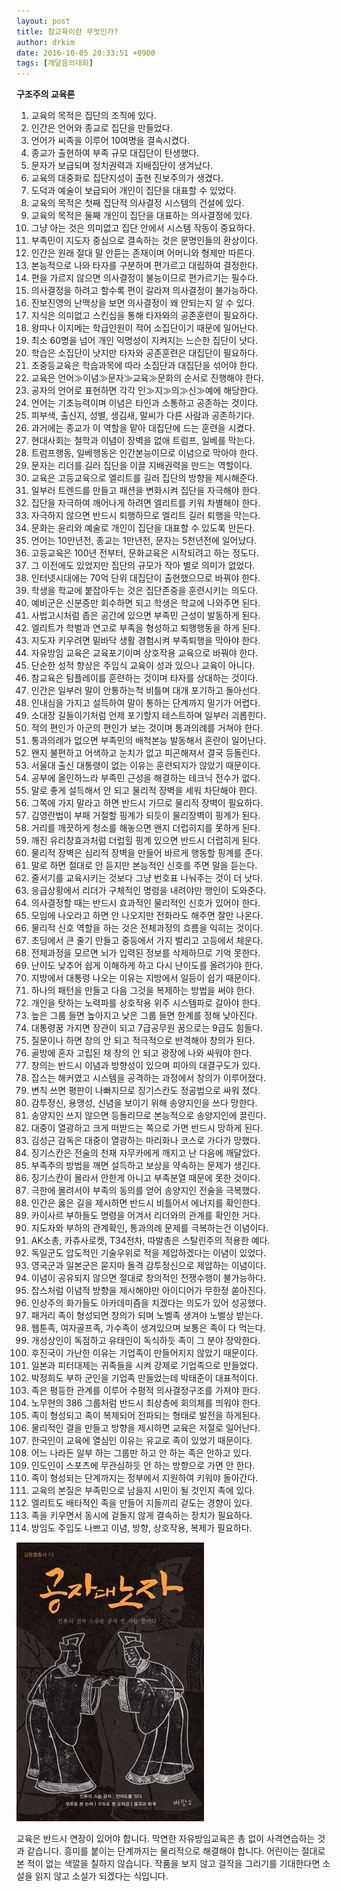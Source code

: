 ```yaml
---
layout: post
title: 참교육이란 무엇인가?
author: drkim
date: 2016-10-05 20:33:51 +0900
tags: [깨달음의대화]
---
```

**구조주의 교육론**    
  
      
1) 교육의 목적은 집단의 조직에 있다.      
2) 인간은 언어와 종교로 집단을 만들었다.         
3) 언어가 씨족을 이루어 10여명을 결속시켰다.         
4) 종교가 출현하여 부족 규모 대집단이 탄생했다.         
5) 문자가 보급되며 정치권력과 지배집단이 생겨났다.         
6) 교육의 대중화로 집단지성이 출현 진보주의가 생겼다.         
7) 도덕과 예술이 보급되어 개인이 집단을 대표할 수 있었다.         
8) 교육의 목적은 첫째 집단적 의사결정 시스템의 건설에 있다.         
9) 교육의 목적은 둘째 개인이 집단을 대표하는 의사결정에 있다.         
10) 그냥 아는 것은 의미없고 집단 안에서 시스템 작동이 중요하다.         
11) 부족민이 지도자 중심으로 결속하는 것은 문명인들의 환상이다.         
12) 인간은 원래 절대 말 안듣는 존재이며 어머니와 형제만 따른다.         
13) 본능적으로 나와 타자를 구분하며 편가르고 대립하여 결정한다.         
14) 편을 가르지 않으면 의사결정이 불능이므로 편가르기는 필수다.         
15) 의사결정을 하려고 할수록 편이 갈라져 의사결정이 불가능하다.         
16) 진보진영의 난맥상을 보면 의사결정이 왜 안되는지 알 수 있다.         
17) 지식은 의미없고 스킨십을 통해 타자와의 공존훈련이 필요하다.         
18) 왕따나 이지메는 학급인원이 적어 소집단이기 때문에 일어난다.         
19) 최소 60명을 넘어 개인 익명성이 지켜지는 느슨한 집단이 낫다.         
20) 학습은 소집단이 낫지만 타자와 공존훈련은 대집단이 필요하다.         
21) 초중등교육은 학습과목에 따라 소집단과 대집단을 섞어야 한다.         
22) 교육은 언어≫이념≫문자≫교육≫문화의 순서로 진행해야 한다.         
23) 공자의 언어로 표현하면 각각 인≫지≫의≫신≫예에 해당한다.         
24) 언어는 기초능력이며 이념은 타인과 소통하고 공존하는 것이다.         
25) 피부색, 출신지, 성별, 생김새, 말씨가 다른 사람과 공존하기다.         
26) 과거에는 종교가 이 역할을 맡아 대집단에 드는 훈련을 시켰다.         
27) 현대사회는 철학과 이념이 장벽을 없애 트럼프, 일베를 막는다.         
28) 트럼프행동, 일베행동은 인간본능이므로 이념으로 막아야 한다.         
29) 문자는 리더를 길러 집단을 이끌 지배권력을 만드는 역할이다.         
30) 교육은 고등교육으로 엘리트를 길러 집단의 방향을 제시해준다.         
31) 일부러 트렌드를 만들고 패션을 변화시켜 집단을 자극해야 한다.         
32) 집단을 자극하여 깨어나게 하려면 엘리트를 키워 차별해야 한다.         
33) 자극하지 않으면 반드시 퇴행하므로 엘리트 길러 퇴행을 막는다.         
34) 문화는 윤리와 예술로 개인이 집단을 대표할 수 있도록 만든다.         
35) 언어는 10만년전, 종교는 1만년전, 문자는 5천년전에 일어났다.         
36) 고등교육은 100년 전부터, 문화교육은 시작되려고 하는 정도다.         
37) 그 이전에도 있었지만 집단의 규모가 작아 별로 의미가 없었다.         
38) 인터넷시대에는 70억 단위 대집단이 출현했으므로 바꿔야 한다.         
39) 학생을 학교에 붙잡아두는 것은 집단존중을 훈련시키는 의도다.         
40) 예비군은 신분증만 회수하면 되고 학생은 학교에 나와주면 된다.         
41) 사법고시처럼 좁은 공간에 있으면 부족민 근성이 발동하게 된다.         
42) 엘리트가 학벌과 연고로 부족을 형성하고 퇴행행동을 하게 된다.         
43) 지도자 키우려면 밑바닥 생활 경험시켜 부족퇴행을 막아야 한다.         
44) 자유방임 교육은 교육포기이며 상호작용 교육으로 바꿔야 한다.         
45) 단순한 성적 향상은 주입식 교육이 성과 있으나 교육이 아니다.         
46) 참교육은 팀플레이를 훈련하는 것이며 타자를 상대하는 것이다.         
47) 인간은 일부러 말이 안통하는척 비틀며 대개 포기하고 돌아선다.         
48) 인내심을 가지고 설득하여 말이 통하는 단계까지 밀기가 어렵다.         
49) 소대장 길들이기처럼 언제 포기할지 테스트하며 일부러 괴롭힌다.         
50) 적의 편인가 아군의 편인가 보는 것이며 통과의례를 거쳐야 한다.         
51) 통과의례가 없으면 부족민의 배척본능 발동해서 혼란이 일어난다.         
52) 왠지 불편하고 어색하고 눈치가 없고 피곤해져서 결국 등돌린다.         
53) 서울대 출신 대통령이 없는 이유는 훈련되지가 않았기 때문이다.         
54) 공부에 올인하느라 부족민 근성을 해결하는 테크닉 전수가 없다.         
55) 말로 좋게 설득해서 안 되고 물리적 장벽을 세워 차단해야 한다.         
56) 그쪽에 가지 말라고 하면 반드시 가므로 물리적 장벽이 필요하다.         
57) 김영란법이 부패 거절할 핑계가 되듯이 물리장벽이 핑계가 된다.         
58) 거리를 깨끗하게 청소를 해놓으면 왠지 더럽히지를 못하게 된다.         
59) 깨진 유리창효과처럼 더럽힐 핑계 있으면 반드시 더럽히게 된다.         
60) 물리적 장벽은 심리적 장벽을 만들어 바르게 행동할 핑계를 준다.         
61) 말로 하면 절대로 안 듣지만 본능적인 신호를 주면 말을 듣는다.         
62) 줄서기를 교육시키는 것보다 그냥 번호표 나눠주는 것이 더 낫다.         
63) 응급상황에서 리더가 구체적인 명령을 내려야만 행인이 도와준다.         
64) 의사결정할 때는 반드시 효과적인 물리적인 신호가 있어야 한다.         
65) 모임에 나오라고 하면 안 나오지만 전화라도 해주면 잘만 나온다.         
66) 물리적 신호 역할을 하는 것은 전체과정의 흐름을 익히는 것이다.         
67) 초딩에서 큰 줄기 만들고 중등에서 가지 벌리고 고등에서 체운다.         
68) 전체과정을 모르면 뇌가 입력된 정보를 삭제하므로 기억 못한다.         
69) 난이도 낮추어 쉽게 이해하게 하고 다시 난이도를 올려가야 한다.         
70) 지방에서 대통령 나오는 이유는 지방에서 일등이 쉽기 때문이다.         
71) 하나의 패턴을 만들고 다음 그것을 복제하는 방법을 써야 한다.         
72) 개인을 탓하는 노력파를 상호작용 위주 시스템파로 갈아야 한다.         
73) 높은 그룹 들면 높아지고 낮은 그룹 들면 한계를 정해 낮아진다.         
74) 대통령꿈 가지면 장관이 되고 7급공무원 꿈으로는 9급도 힘들다.         
75) 질문이나 하면 창의 안 되고 적극적으로 반격해야 창의가 된다.         
76) 골방에 혼자 고립된 채 창의 안 되고 광장에 나와 싸워야 한다.         
77) 창의는 반드시 이념과 방향성이 있으며 피아의 대결구도가 있다.         
78) 잡스는 해커였고 시스템을 공격하는 과정에서 창의가 이루어졌다.         
79) 변칙 쓰면 평판이 나빠지므로 징기스칸도 정공법으로 싸워 졌다.         
80) 감투정신, 용맹성, 신념을 보이기 위해 송양지인을 쓰다 망한다.         
81) 송양지인 쓰지 않으면 등돌리므로 본능적으로 송양지인에 끌린다.         
82) 대중이 열광하고 크게 떠받드는 쪽으로 가면 반드시 망하게 된다.         
83) 김성근 감독은 대중이 열광하는 마리화나 코스로 가다가 망했다.         
84) 징기스칸은 전술의 천재 자무카에게 깨지고 난 다음에 깨달았다.         
85) 부족주의 방법을 깨면 설득하고 보상을 약속하는 문제가 생긴다.         
86) 징기스칸이 몰라서 안한게 아니고 부족분열 때문에 못한 것이다.         
87) 극한에 몰려서야 부족의 동의를 얻어 송양지인 전술을 극복했다.         
88) 인간은 옳은 길을 제시하면 반드시 비틀어서 에너지를 확인한다.         
89) 카이사르 부하들도 명령을 어겨서 리더와의 관계를 확인한 거다.         
90) 지도자와 부하의 관계확인, 통과의례 문제를 극복하는건 이념이다.         
91) AK소총, 카츄사로켓, T34전차, 따발총은 스탈린주의 적용한 예다.         
92) 독일군도 압도적인 기술우위로 적을 제압하겠다는 이념이 있었다.         
93) 영국군과 일본군은 묻지마 돌격 감투정신으로 제압하는 이념이다.         
94) 이념이 공유되지 않으면 절대로 창의적인 전쟁수행이 불가능하다.         
95) 잡스처럼 이념적 방향을 제시해야만 아이디어가 무한정 쏟아진다.         
96) 인상주의 화가들도 아카데미즘을 치겠다는 의도가 있어 성공했다.         
97) 패거리 족이 형성되면 창의가 되며 노벨족 생겨야 노벨상 받는다.         
98) 웹툰족, 여자골프족, 가수족이 생겨있으며 보통은 족이 다 먹는다.         
99) 개성상인이 독점하고 유태인이 독식하듯 족이 그 분야 장악한다.         
100) 후진국이 가난한 이유는 기업족이 만들어지지 않았기 때문이다.         
101) 일본과 피터대제는 귀족들을 시켜 강제로 기업족으로 만들었다.         
102) 박정희도 부하 군인을 기업족 만들었는데 박태준이 대표적이다.         
103) 족은 평등한 관계를 이루어 수평적 의사결정구조를 가져야 한다.         
104) 노무현의 386 그룹처럼 반드시 최상층에 회의체를 띄워야 한다.         
105) 족이 형성되고 족이 복제되어 전파되는 형태로 발전을 하게된다.         
106) 물리적인 결을 만들고 방향을 제시하면 교육은 저절로 일어난다.         
107) 한국인이 교육에 열심인 이유는 유교로 족이 있었기 때문이다.         
108) 어느 나라든 일부 하는 그룹만 하고 안 하는 족은 안하고 있다.         
109) 인도인이 스포츠에 무관심하듯 안 하는 방향으로 가면 안 한다.         
110) 족이 형성되는 단계까지는 정부에서 지원하여 키워야 돌아간다.         
111) 교육의 본질은 부족민으로 남을지 시민이 될 것인지 족에 있다.         
112) 엘리트도 배타적인 족을 만들어 지들끼리 겉도는 경향이 있다.         
113) 족을 키우면서 동시에 겉돌지 않게 결속하는 장치가 필요하다.         
114) 방임도 주입도 나쁘고 이념, 방향, 상호작용, 복제가 필요하다.   
  
   

 











    



   

    


![](/files/attach/images/198/797/759/555.jpg) 

  


교육은 반드시 연장이 있어야 합니다. 막연한 자유방임교육은 총 없이 사격연습하는 것과 같습니다. 흥미를 붙이는 단계까지는 물리적으로 해결해야 합니다. 어린이는 절대로 본 적이 없는 색깔을 칠하지 않습니다. 작품을 보지 않고 걸작을 그리기를 기대한다면 소설을 읽지 않고 소설가 되겠다는 식입니다.